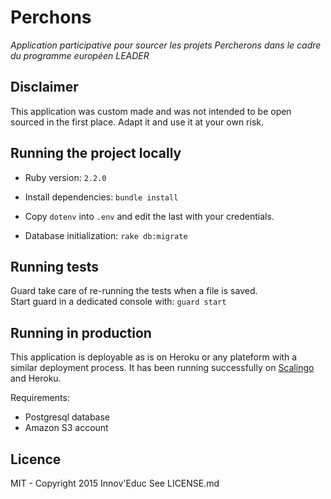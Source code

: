 # Perchons

_Application participative pour sourcer les projets Percherons dans le cadre du programme européen LEADER_

## Disclaimer

This application was custom made and was not intended to be open sourced in the first place.
Adapt it and use it at your own risk.

## Running the project locally

* Ruby version: `2.2.0`
* Install dependencies: `bundle install`

* Copy `dotenv` into `.env` and edit the last with your credentials.
* Database initialization: `rake db:migrate`

## Running tests

Guard take care of re-running the tests when a file is saved.  
Start guard in a dedicated console with: `guard start`

## Running in production

This application is deployable as is on Heroku or any plateform with a similar 
deployment process. It has been running successfully on [Scalingo](https://scalingo.com/) and Heroku.

Requirements:

* Postgresql database
* Amazon S3 account

## Licence

MIT - Copyright 2015 Innov'Educ
See LICENSE.md
